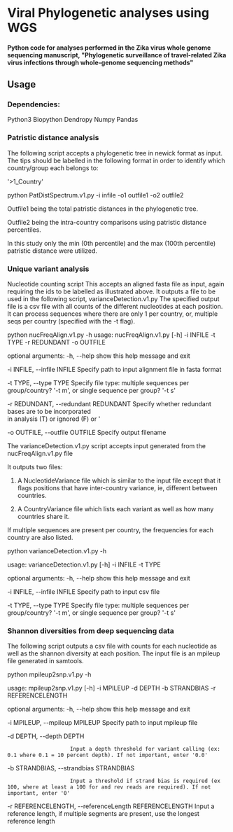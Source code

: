 # Viral Phylogenetic analyses using WGS
#### Python code for analyses performed in the Zika virus whole genome sequencing manuscript, "Phylogenetic surveillance of travel-related Zika virus infections through whole-genome sequencing methods"

## Usage
### Dependencies:
Python3
Biopython
Dendropy
Numpy
Pandas

### Patristic distance analysis

The following script accepts a phylogenetic tree in newick format as input.
The tips should be labelled in the following format in order to identify which country/group each belongs to:

'>1_Country'

python PatDistSpectrum.v1.py -i infile -o1 outfile1 -o2 outfile2

Outfile1 being the total patristic distances in the phylogenetic tree.

Outfile2 being the intra-country comparisons using patristic distance percentiles. 

In this study only the min (0th percentile) and the max (100th percentile) patristic distance  were utilized.

### Unique variant analysis

Nucleotide counting script
This accepts an aligned fasta file as input, again requiring the ids to be labelled as illustrated above.
It outputs a file to be used in the following script, varianceDetection.v1.py
The specified output file is a csv file with all counts of the different nucleotides at each position.
It can process sequences where there are only 1 per country, or, multiple seqs per country (specified with the -t flag).

python nucFreqAlign.v1.py -h
usage: nucFreqAlign.v1.py [-h] -i INFILE -t TYPE -r REDUNDANT -o OUTFILE

optional arguments:
  -h, --help            show this help message and exit
  
  -i INFILE, --infile INFILE
                        Specify path to input alignment file in fasta format
                        
  -t TYPE, --type TYPE  Specify file type: multiple sequences per group/country? '-t m', or single sequence per group? '-t s'
                        
  -r REDUNDANT, --redundant REDUNDANT
                        Specify whether redundant bases are to be incorporated                        
                        in analysis (T) or ignored (F) or '
                        
  -o OUTFILE, --outfile OUTFILE
                          Specify output filename

The varianceDetection.v1.py script accepts input generated from the nucFreqAlign.v1.py file

It outputs two files:

1) A NucleotideVariance file which is similar to the input file except that it flags positions that have inter-country variance, ie, different between countries.

2) A CountryVariance file which  lists each variant as well as how many countries share it.

If multiple sequences are present per country, the frequencies for each country are also listed.

python varianceDetection.v1.py -h

usage: varianceDetection.v1.py [-h] -i INFILE -t TYPE

optional arguments:
  -h, --help            show this help message and exit
  
  -i INFILE, --infile INFILE
Specify path to input csv file
                        
  -t TYPE, --type TYPE  Specify file type: multiple sequences per
group/country? '-t m', or single sequence per group? '-t s'

### Shannon diversities from deep sequencing data

The following script outputs a csv file with counts for each nucleotide as well as the shannon diversity at each position.
The input file is an mpileup file generated in samtools.

python mpileup2snp.v1.py -h

usage: mpileup2snp.v1.py [-h] -i MPILEUP -d DEPTH -b STRANDBIAS -r REFERENCELENGTH

optional arguments:
  -h, --help            show this help message and exit
  
  -i MPILEUP, --mpileup MPILEUP Specify path to input mpileup file
                        
  -d DEPTH, --depth DEPTH
  
                        Input a depth threshold for variant calling (ex: 0.1 where 0.1 = 10 percent depth). If not important, enter '0.0'
                        
  -b STRANDBIAS, --strandbias STRANDBIAS
  
                        Input a threshold if strand bias is required (ex 100, where at least a 100 for and rev reads are required). If not important, enter '0'
                        
  -r REFERENCELENGTH, --referenceLength REFERENCELENGTH
                          Input a reference length, if multiple segments are present, use the longest reference length
